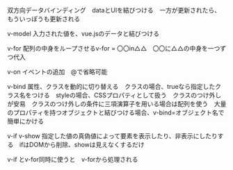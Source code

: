 双方向データバインディング　dataとUIを結びつける　一方が更新されたら、もういっぽうも更新される

v-model 入力された値を、vue.jsのデータと結びつける

v-for 配列の中身をループさせるv-for = 〇〇in△△　〇〇に△△の中身を一つずつ代入

v-on イベントの追加　@で省略可能

v-bind 属性、クラスを動的に切り替える　クラスの場合、trueなら指定したクラス名をつける　styleの場合、CSSプロパティとして扱う　クラスのつけ外しが安易　クラスのつけ外しの条件に三項演算子を用いる場合は配列を使う　大量のプロパティを持つオブジェクトと結びつける場合、v-bind=オブジェクト名で簡単にかける　

v-if v-show 指定した値の真偽値によって要素を表示したり、非表示にしたりする　ifはDOMから削除、showは見えなくするだけ

v-if とv-for同時に使うと　v-forから処理される


